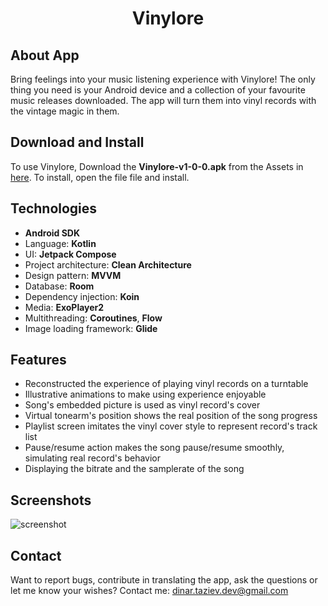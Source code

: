<h1 align="center">Vinylore</h1>
<h3 align="center"></h3>
</p>

## About App

Bring feelings into your music listening experience with Vinylore!
The only thing you need is your Android device and a collection of your favourite music releases downloaded. The app will turn them into vinyl records with the vintage magic in them.

## Download and Install

To use Vinylore, Download the **Vinylore-v1-0-0.apk** from the Assets in [here](https://github.com/astat1cc/Vinylore/releases/latest). To install, open the file file and install.
 
 ## **Technologies**
- **Android SDK**
- Language: **Kotlin**
- UI: **Jetpack Compose**
- Project architecture: **Clean Architecture**
- Design pattern: **MVVM**
- Database: **Room**
- Dependency injection: **Koin**
- Media: **ExoPlayer2**
- Multithreading: **Coroutines**, **Flow**
- Image loading framework: **Glide** 

## **Features**
- Reconstructed the experience of playing vinyl records on a turntable
- Illustrative animations to make using experience enjoyable
- Song's embedded picture is used as vinyl record's  cover
- Virtual tonearm's position shows the real position of the song progress
- Playlist screen imitates the vinyl cover style to represent record's track list
- Pause/resume action makes the song pause/resume smoothly, simulating real record's behavior
- Displaying the bitrate and the samplerate of the song


## **Screenshots**
![screenshot](https://user-images.githubusercontent.com/94394251/230907891-8d442969-c428-4729-ad6c-3072f636ebd3.jpg)

## **Contact**

Want to report bugs, contribute in translating the app, ask the questions or let me know your wishes? Contact me: dinar.taziev.dev@gmail.com
</p>
</p>
